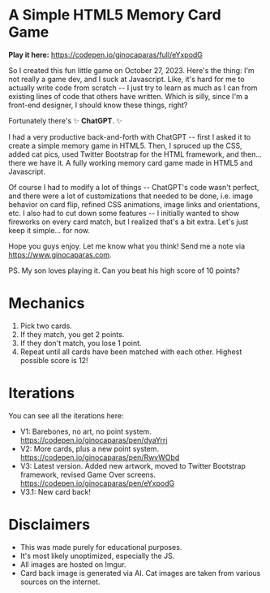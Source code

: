 # A Simple HTML5 Memory Card Game 

**Play it here:** https://codepen.io/ginocaparas/full/eYxpodG

So I created this fun little game on October 27, 2023. Here's the thing: I'm not really a game dev, and I suck at Javascript. Like, it's hard for me to actually write code from scratch -- I just try to learn as much as I can from existing lines of code that others have written. Which is silly, since I'm a front-end designer, I should know these things, right?

Fortunately there's ✨ **ChatGPT**. ✨

I had a very productive back-and-forth with ChatGPT -- first I asked it to create a simple memory game in HTML5. Then, I spruced up the CSS, added cat pics, used Twitter Bootstrap for the HTML framework, and then... there we have it. A fully working memory card game made in HTML5 and Javascript. 

Of course I had to modify a lot of things -- ChatGPT's code wasn't perfect, and there were a lot of customizations that needed to be done, i.e. image behavior on card flip, refined CSS animations, image links and orientations, etc. I also had to cut down some features -- I initially wanted to show fireworks on every card match, but I realized that's a bit extra. Let's just keep it simple... for now.

Hope you guys enjoy. Let me know what you think! Send me a note via https://www.ginocaparas.com.

PS. My son loves playing it. Can you beat his high score of 10 points?

# Mechanics

1. Pick two cards.
2. If they match, you get 2 points.
3. If they don't match, you lose 1 point.
4. Repeat until all cards have been matched with each other. Highest possible score is 12!

# Iterations

You can see all the iterations here:
- V1: Barebones, no art, no point system. https://codepen.io/ginocaparas/pen/dyaYrrj
- V2: More cards, plus a new point system. https://codepen.io/ginocaparas/pen/RwvWObd
- V3: Latest version. Added new artwork, moved to Twitter Bootstrap framework, revised Game Over screens. https://codepen.io/ginocaparas/pen/eYxpodG
- V3.1: New card back!

# Disclaimers

- This was made purely for educational purposes.
- It's most likely unoptimized, especially the JS.
- All images are hosted on Imgur.
- Card back image is generated via AI. Cat images are taken from various sources on the internet.
